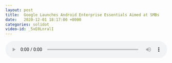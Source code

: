 ```yaml
---
layout: post
title:  Google Launches Android Enterprise Essentials Aimed at SMBs
date:   2020-12-01 18:17:00 +0000
categories: solidot
video-id: _5xE0LnralI
---
```


<audio src="/assets/809255b2ff169d4267e56504661cd77d.mp3" style="width: 100%;" controls></audio>

